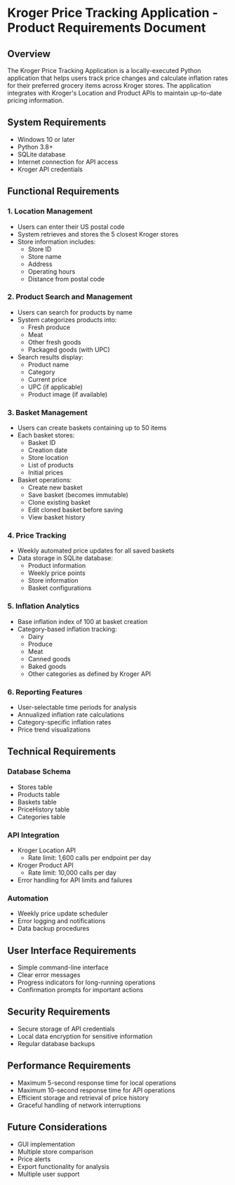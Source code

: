 # Kroger Price Tracking Application - Product Requirements Document

## Overview
The Kroger Price Tracking Application is a locally-executed Python application that helps users track price changes and calculate inflation rates for their preferred grocery items across Kroger stores. The application integrates with Kroger's Location and Product APIs to maintain up-to-date pricing information.

## System Requirements
- Windows 10 or later
- Python 3.8+
- SQLite database
- Internet connection for API access
- Kroger API credentials

## Functional Requirements

### 1. Location Management
- Users can enter their US postal code
- System retrieves and stores the 5 closest Kroger stores
- Store information includes:
  - Store ID
  - Store name
  - Address
  - Operating hours
  - Distance from postal code

### 2. Product Search and Management
- Users can search for products by name
- System categorizes products into:
  - Fresh produce
  - Meat
  - Other fresh goods
  - Packaged goods (with UPC)
- Search results display:
  - Product name
  - Category
  - Current price
  - UPC (if applicable)
  - Product image (if available)

### 3. Basket Management
- Users can create baskets containing up to 50 items
- Each basket stores:
  - Basket ID
  - Creation date
  - Store location
  - List of products
  - Initial prices
- Basket operations:
  - Create new basket
  - Save basket (becomes immutable)
  - Clone existing basket
  - Edit cloned basket before saving
  - View basket history

### 4. Price Tracking
- Weekly automated price updates for all saved baskets
- Data storage in SQLite database:
  - Product information
  - Weekly price points
  - Store information
  - Basket configurations

### 5. Inflation Analytics
- Base inflation index of 100 at basket creation
- Category-based inflation tracking:
  - Dairy
  - Produce
  - Meat
  - Canned goods
  - Baked goods
  - Other categories as defined by Kroger API

### 6. Reporting Features
- User-selectable time periods for analysis
- Annualized inflation rate calculations
- Category-specific inflation rates
- Price trend visualizations

## Technical Requirements

### Database Schema
- Stores table
- Products table
- Baskets table
- PriceHistory table
- Categories table

### API Integration
- Kroger Location API
  - Rate limit: 1,600 calls per endpoint per day
- Kroger Product API
  - Rate limit: 10,000 calls per day
- Error handling for API limits and failures

### Automation
- Weekly price update scheduler
- Error logging and notifications
- Data backup procedures

## User Interface Requirements
- Simple command-line interface
- Clear error messages
- Progress indicators for long-running operations
- Confirmation prompts for important actions

## Security Requirements
- Secure storage of API credentials
- Local data encryption for sensitive information
- Regular database backups

## Performance Requirements
- Maximum 5-second response time for local operations
- Maximum 10-second response time for API operations
- Efficient storage and retrieval of price history
- Graceful handling of network interruptions

## Future Considerations
- GUI implementation
- Multiple store comparison
- Price alerts
- Export functionality for analysis
- Multiple user support
